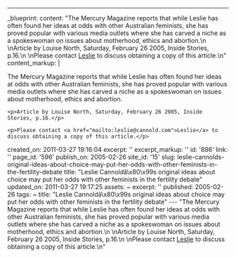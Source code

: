 ---
_blueprint:
  content: "The Mercury Magazine reports that while Leslie has often found her ideas
    at odds with other Australian feminists, she has proved popular with various media
    outlets where she has carved a niche as a spokeswoman on issues about motherhood,
    ethics and abortion.\n  \nArticle by Louise North, Saturday, February 26 2005,
    Inside Stories, p.16.\n  \nPlease contact [Leslie](mailto:leslie@cannold.com)
    to discuss obtaining a copy of this article.\n"
  content_markup: |
    <p>The Mercury Magazine reports that while Leslie has often found her ideas at odds with other Australian feminists, she has proved popular with various media outlets where she has carved a niche as a spokeswoman on issues about motherhood, ethics and abortion.</p>

    <p>Article by Louise North, Saturday, February 26 2005, Inside Stories, p.16.</p>

    <p>Please contact <a href="mailto:leslie@cannold.com">Leslie</a> to discuss obtaining a copy of this article.</p>
  created_on: 2011-03-27 19:16:04
  excerpt: ''
  excerpt_markup: ''
  id: '886'
  link: ''
  page_id: '596'
  publish_on: 2005-02-26
  site_id: '15'
  slug: leslie-cannolds-original-ideas-about-choice-may-put-her-odds-with-other-feminists-in-the-fertility-debate
  title: "Leslie Cannoldâ\x80\x99s original ideas about choice may put her odds with
    other   feminists in the fertility debate"
  updated_on: 2011-03-27 19:17:25
assets: ~
excerpt: ''
published: 2005-02-26
tags: ~
title: "Leslie Cannoldâ\x80\x99s original ideas about choice may put her odds with
  other   feminists in the fertility debate"
--- "The Mercury Magazine reports that while Leslie has often found her ideas at odds
  with other Australian feminists, she has proved popular with various media outlets
  where she has carved a niche as a spokeswoman on issues about motherhood, ethics
  and abortion.\n  \nArticle by Louise North, Saturday, February 26 2005, Inside Stories,
  p.16.\n  \nPlease contact [Leslie](mailto:leslie@cannold.com) to discuss obtaining
  a copy of this article.\n"
